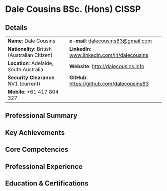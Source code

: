 # Dale Cousins BSc. (Hons) CISSP 

## Details
| | |
| ----------- | ----------- |
| __Name__: Dale Cousins | __e-mail__: dalecousins83@gmail.com |
| __Nationality__: British (Australian Citizen) | __LinkedIn__: www.linkedin.com/in/dalecousins |
| __Location__: Adelaide, South Australia | __Website__: http://dalecousins.info |
| __Security Clearance__: NV1 (current) | __GitHub__: https://github.com/dalecousins83 |
| __Mobile__: +61 417 804 327 |  |



## Professional Summary

## Key Achievements

## Core Competencies

## Professional Experience

## Education & Certifications
